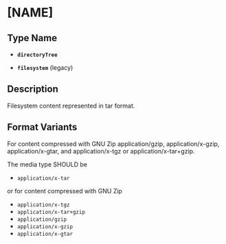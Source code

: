 # [NAME]

## Type Name

- **`directoryTree`**  

- **`filesystem`** (legacy)

## Description

Filesystem content represented in tar format.

## Format Variants

 For content compressed with GNU Zip application/gzip, application/x-gzip, application/x-gtar, and application/x-tgz or application/x-tar+gzip.

The media type SHOULD be

- `application/x-tar`
  
or for content compressed with GNU Zip

- `application/x-tgz`
- `application/x-tar+gzip`
- `application/gzip`
- `application/x-gzip`
- `application/x-gtar`
